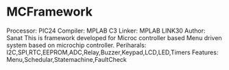 # MCFramework
Processor:       PIC24
Compiler:        MPLAB C3
Linker:          MPLAB LINK30
Author:          Sanat
This is framework developed for Microc controller based  Menu driven system based on microchip controller.
Periharals:
I2C,SPI,RTC,EEPROM,ADC,Relay,Buzzer,Keypad,LCD,LED,Timers
Features: Menu,Schedular,Statemachine,FaultCheck
